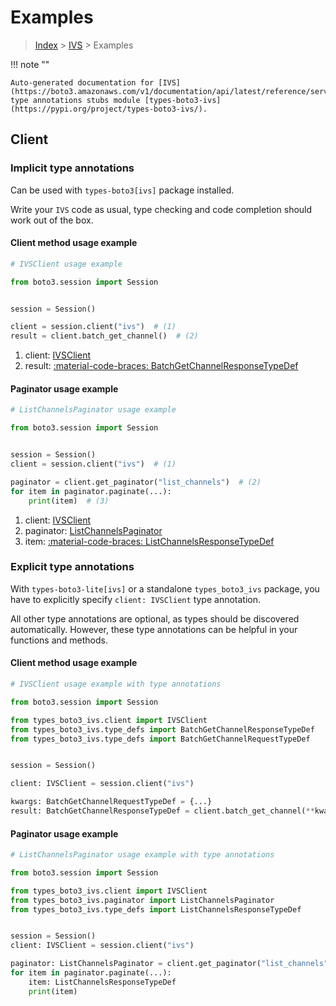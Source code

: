# Examples

> [Index](../README.md) > [IVS](./README.md) > Examples

!!! note ""

    Auto-generated documentation for [IVS](https://boto3.amazonaws.com/v1/documentation/api/latest/reference/services/ivs.html#ivs)
    type annotations stubs module [types-boto3-ivs](https://pypi.org/project/types-boto3-ivs/).

## Client

### Implicit type annotations

Can be used with `types-boto3[ivs]` package installed.

Write your `IVS` code as usual,
type checking and code completion should work out of the box.


#### Client method usage example

```python
# IVSClient usage example

from boto3.session import Session


session = Session()

client = session.client("ivs")  # (1)
result = client.batch_get_channel()  # (2)
```

1. client: [IVSClient](./client.md)
2. result: [:material-code-braces: BatchGetChannelResponseTypeDef](./type_defs.md#batchgetchannelresponsetypedef)



#### Paginator usage example

```python
# ListChannelsPaginator usage example

from boto3.session import Session


session = Session()
client = session.client("ivs")  # (1)

paginator = client.get_paginator("list_channels")  # (2)
for item in paginator.paginate(...):
    print(item)  # (3)
```

1. client: [IVSClient](./client.md)
2. paginator: [ListChannelsPaginator](./paginators.md#listchannelspaginator)
3. item: [:material-code-braces: ListChannelsResponseTypeDef](./type_defs.md#listchannelsresponsetypedef)




### Explicit type annotations

With `types-boto3-lite[ivs]`
or a standalone `types_boto3_ivs` package, you have to explicitly specify `client: IVSClient` type annotation.

All other type annotations are optional, as types should be discovered automatically.
However, these type annotations can be helpful in your functions and methods.


#### Client method usage example

```python
# IVSClient usage example with type annotations

from boto3.session import Session

from types_boto3_ivs.client import IVSClient
from types_boto3_ivs.type_defs import BatchGetChannelResponseTypeDef
from types_boto3_ivs.type_defs import BatchGetChannelRequestTypeDef


session = Session()

client: IVSClient = session.client("ivs")

kwargs: BatchGetChannelRequestTypeDef = {...}
result: BatchGetChannelResponseTypeDef = client.batch_get_channel(**kwargs)
```



#### Paginator usage example

```python
# ListChannelsPaginator usage example with type annotations

from boto3.session import Session

from types_boto3_ivs.client import IVSClient
from types_boto3_ivs.paginator import ListChannelsPaginator
from types_boto3_ivs.type_defs import ListChannelsResponseTypeDef


session = Session()
client: IVSClient = session.client("ivs")

paginator: ListChannelsPaginator = client.get_paginator("list_channels")
for item in paginator.paginate(...):
    item: ListChannelsResponseTypeDef
    print(item)
```




